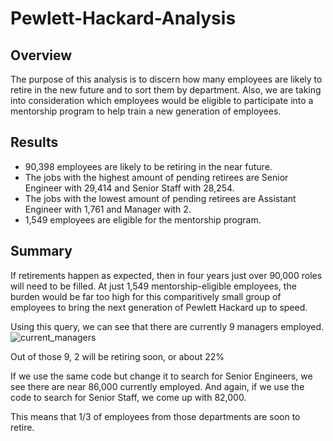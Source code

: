 # Pewlett-Hackard-Analysis

## Overview

The purpose of this analysis is to discern how many employees are likely to retire in the new future and to sort them by department. Also, we are taking into consideration which employees would be eligible to participate into a mentorship program to help train a new generation of employees.

## Results

- 90,398 employees are likely to be retiring in the near future.
- The jobs with the highest amount of pending retirees are Senior Engineer with 29,414 and Senior Staff with 28,254.
- The jobs with the lowest amount of pending retirees are Assistant Engineer with 1,761 and Manager with 2.
- 1,549 employees are eligible for the mentorship program.


## Summary

If retirements happen as expected, then in four years just over 90,000 roles will need to be filled. At just 1,549 mentorship-eligible employees, the burden would be far too high for this comparitively small group of employees to bring the next generation of Pewlett Hackard up to speed.

Using this query, we can see that there are currently 9 managers employed.
![current_managers](https://user-images.githubusercontent.com/84999050/130306221-15a1c09a-091c-42fb-a14d-7371da83f886.png)


Out of those 9, 2 will be retiring soon, or about 22%

If we use the same code but change it to search for Senior Engineers, we see there are near 86,000 currently employed.
And again, if we use the code to search for Senior Staff, we come up with 82,000.

This means that 1/3 of employees from those departments are soon to retire.


